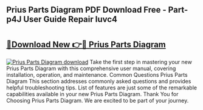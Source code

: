 ## Prius Parts Diagram PDF Download Free - Part-p4J User Guide Repair Iuvc4

# <h2><a href="http://dfltc5q.blite.top/?on=Prius+Parts+Diagram">🔗Download New 👉🔴 Prius Parts Diagram</a></h2>

[![Prius Parts Diagram download](https://i.imgur.com/lujVjoI.png)](http://dfltc5q.blite.top/?on=Prius+Parts+Diagram)
Take the first step in mastering your new Prius Parts Diagram with this comprehensive user manual, covering installation, operation, and maintenance. Common Questions Prius Parts Diagram This section addresses commonly asked questions and provides helpful troubleshooting tips. List of features are just some of the remarkable capabilities available in your new Prius Parts Diagram. Thank You for Choosing Prius Parts Diagram. We are excited to be part of your journey.
